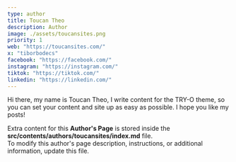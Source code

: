 ```yaml
---
type: author
title: Toucan Theo
description: Author
image: ./assets/toucansites.png
priority: 1
web: "https://toucansites.com/"
x: "tiborbodecs"
facebook: "https://facebook.com/"
instagram: "https://instagram.com/"
tiktok: "https://tiktok.com/"
linkedin: "https://linkedin.com/"
---
```


Hi there, my name is Toucan Theo, I write content for the TRY-O theme, so you can set your content and site up as easy as possible. I hope you like my posts!

Extra content for this **Author's Page** is stored inside the **src/contents/authors/toucansites/index.md** file.  
To modify this author's page description, instructions, or additional information, update this file.
